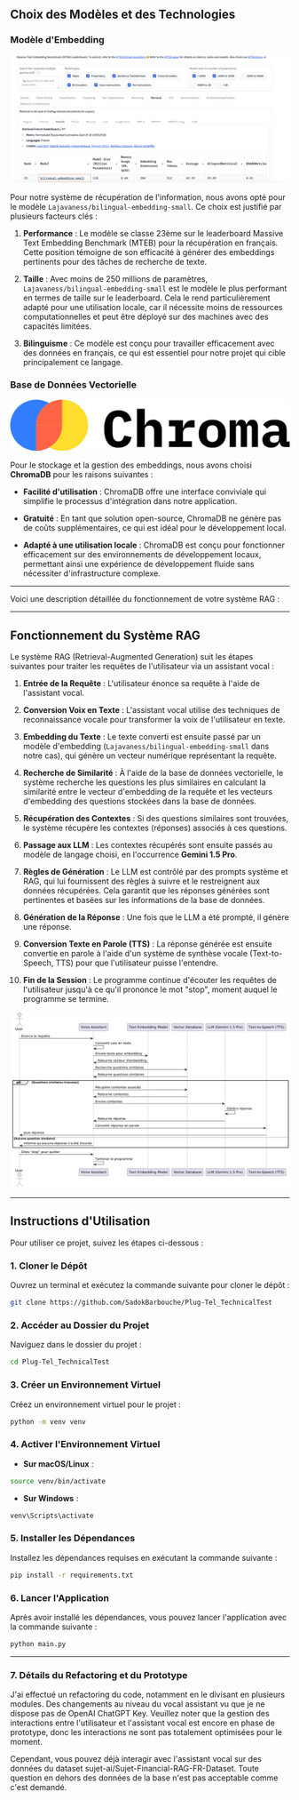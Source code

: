 ## Choix des Modèles et des Technologies

### Modèle d'Embedding
![alt text](assets/image.png)

Pour notre système de récupération de l'information, nous avons opté pour le modèle `Lajavaness/bilingual-embedding-small`. Ce choix est justifié par plusieurs facteurs clés :

1. **Performance** : Le modèle se classe 23ème sur le leaderboard Massive Text Embedding Benchmark (MTEB) pour la récupération en français. Cette position témoigne de son efficacité à générer des embeddings pertinents pour des tâches de recherche de texte.

2. **Taille** : Avec moins de 250 millions de paramètres, `Lajavaness/bilingual-embedding-small` est le modèle le plus performant en termes de taille sur le leaderboard. Cela le rend particulièrement adapté pour une utilisation locale, car il nécessite moins de ressources computationnelles et peut être déployé sur des machines avec des capacités limitées.

3. **Bilinguisme** : Ce modèle est conçu pour travailler efficacement avec des données en français, ce qui est essentiel pour notre projet qui cible principalement ce langage.

### Base de Données Vectorielle
![alt text](assets/chroma.png)


Pour le stockage et la gestion des embeddings, nous avons choisi **ChromaDB** pour les raisons suivantes :

- **Facilité d'utilisation** : ChromaDB offre une interface conviviale qui simplifie le processus d'intégration dans notre application.
  
- **Gratuité** : En tant que solution open-source, ChromaDB ne génère pas de coûts supplémentaires, ce qui est idéal pour le développement local.

- **Adapté à une utilisation locale** : ChromaDB est conçu pour fonctionner efficacement sur des environnements de développement locaux, permettant ainsi une expérience de développement fluide sans nécessiter d'infrastructure complexe.

---

Voici une description détaillée du fonctionnement de votre système RAG :

---

## Fonctionnement du Système RAG

Le système RAG (Retrieval-Augmented Generation) suit les étapes suivantes pour traiter les requêtes de l'utilisateur via un assistant vocal :

1. **Entrée de la Requête** : L'utilisateur énonce sa requête à l'aide de l'assistant vocal. 

2. **Conversion Voix en Texte** : L'assistant vocal utilise des techniques de reconnaissance vocale pour transformer la voix de l'utilisateur en texte.

3. **Embedding du Texte** : Le texte converti est ensuite passé par un modèle d'embedding (`Lajavaness/bilingual-embedding-small` dans notre cas), qui génère un vecteur numérique représentant la requête.

4. **Recherche de Similarité** : À l'aide de la base de données vectorielle, le système recherche les questions les plus similaires en calculant la similarité entre le vecteur d'embedding de la requête et les vecteurs d'embedding des questions stockées dans la base de données.

5. **Récupération des Contextes** : Si des questions similaires sont trouvées, le système récupère les contextes (réponses) associés à ces questions.

6. **Passage aux LLM** : Les contextes récupérés sont ensuite passés au modèle de langage choisi, en l'occurrence **Gemini 1.5 Pro**.

7. **Règles de Génération** : Le LLM est contrôlé par des prompts système et RAG, qui lui fournissent des règles à suivre et le restreignent aux données récupérées. Cela garantit que les réponses générées sont pertinentes et basées sur les informations de la base de données.

8. **Génération de la Réponse** : Une fois que le LLM a été prompté, il génère une réponse.

9. **Conversion Texte en Parole (TTS)** : La réponse générée est ensuite convertie en parole à l'aide d'un système de synthèse vocale (Text-to-Speech, TTS) pour que l'utilisateur puisse l'entendre.

10. **Fin de la Session** : Le programme continue d'écouter les requêtes de l'utilisateur jusqu'à ce qu'il prononce le mot "stop", moment auquel le programme se termine.

![alt text](assets/seq_diag.png)

---

## Instructions d'Utilisation

Pour utiliser ce projet, suivez les étapes ci-dessous :

### 1. Cloner le Dépôt

Ouvrez un terminal et exécutez la commande suivante pour cloner le dépôt :

```bash
git clone https://github.com/SadokBarbouche/Plug-Tel_TechnicalTest
```

### 2. Accéder au Dossier du Projet

Naviguez dans le dossier du projet :

```bash
cd Plug-Tel_TechnicalTest
```

### 3. Créer un Environnement Virtuel

Créez un environnement virtuel pour le projet :

```bash
python -m venv venv
```

### 4. Activer l'Environnement Virtuel

- **Sur macOS/Linux** :

```bash
source venv/bin/activate
```

- **Sur Windows** :

```bash
venv\Scripts\activate
```

### 5. Installer les Dépendances

Installez les dépendances requises en exécutant la commande suivante :

```bash
pip install -r requirements.txt
```

### 6. Lancer l'Application

Après avoir installé les dépendances, vous pouvez lancer l'application avec la commande suivante :

```bash
python main.py
```

---

### 7. Détails du Refactoring et du Prototype
J'ai effectué un refactoring du code, notamment en le divisant en plusieurs modules. Des changements au niveau du vocal assistant vu que je ne dispose pas de OpenAI ChatGPT Key. Veuillez noter que la gestion des interactions entre l'utilisateur et l'assistant vocal est encore en phase de prototype, donc les interactions ne sont pas totalement optimisées pour le moment.

Cependant, vous pouvez déjà interagir avec l'assistant vocal sur des données du dataset sujet-ai/Sujet-Financial-RAG-FR-Dataset. Toute question en dehors des données de la base n'est pas acceptable comme c'est demandé.

